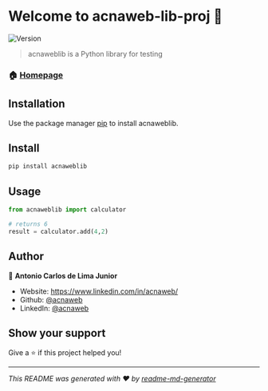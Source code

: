 # Welcome to acnaweb-lib-proj 👋
![Version](https://img.shields.io/badge/version-0.1.11-blue.svg?cacheSeconds=2592000)

> acnaweblib is a Python library for testing

### 🏠 [Homepage](https://github.com/acnaweb/acnaweb-lib)


## Installation

Use the package manager [pip](https://pip.pypa.io/en/stable/) to install acnaweblib.


## Install

```bash
pip install acnaweblib
```

## Usage

```python
from acnaweblib import calculator

# returns 6
result = calculator.add(4,2)

```

## Author

👤 **Antonio Carlos de Lima Junior**

* Website: https://www.linkedin.com/in/acnaweb/
* Github: [@acnaweb](https://github.com/acnaweb)
* LinkedIn: [@acnaweb](https://linkedin.com/in/acnaweb)

## Show your support

Give a ⭐️ if this project helped you!


***
_This README was generated with ❤️ by [readme-md-generator](https://github.com/kefranabg/readme-md-generator)_